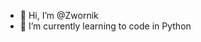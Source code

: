 - 👋 Hi, I’m @Zwornik
- 🌱 I’m currently learning to code in Python

<!---
Zwornik/Zwornik is a ✨ special ✨ repository because its `README.md` (this file) appears on your GitHub profile.
You can click the Preview link to take a look at your changes.
--->
